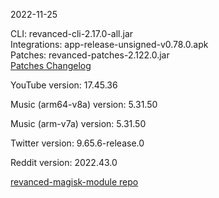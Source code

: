 2022-11-25
  
CLI: revanced-cli-2.17.0-all.jar  
Integrations: app-release-unsigned-v0.78.0.apk  
Patches: revanced-patches-2.122.0.jar  
[Patches Changelog](https://github.com/revanced/revanced-patches/releases/tag/v2.122.0)  

YouTube version: 17.45.36  

Music (arm64-v8a) version: 5.31.50  

Music (arm-v7a) version: 5.31.50  

Twitter version: 9.65.6-release.0  

Reddit version: 2022.43.0  

[revanced-magisk-module repo](https://github.com/j-hc/revanced-magisk-module)
